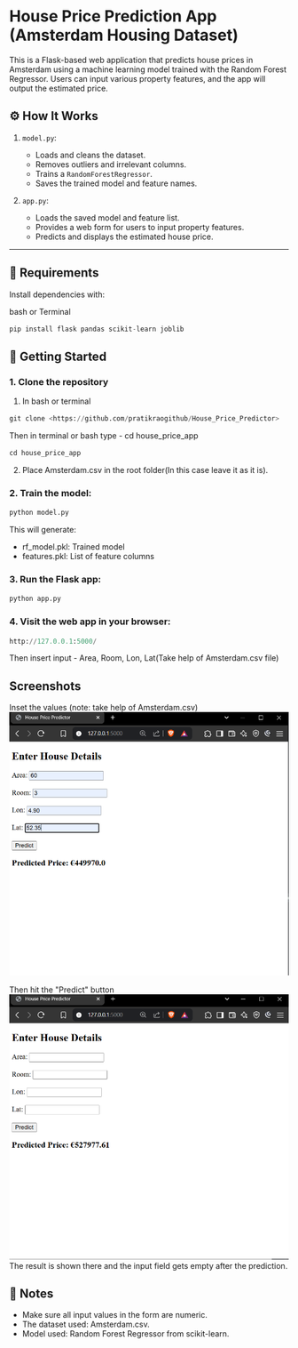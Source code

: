 # House Price Prediction App (Amsterdam Housing Dataset)
This is a Flask-based web application that predicts house prices in Amsterdam using a machine learning model trained with the Random Forest Regressor. Users can input various property features, and the app will output the estimated price.


## ⚙️ How It Works

1. `model.py`:
   - Loads and cleans the dataset.
   - Removes outliers and irrelevant columns.
   - Trains a `RandomForestRegressor`.
   - Saves the trained model and feature names.

2. `app.py`:
   - Loads the saved model and feature list.
   - Provides a web form for users to input property features.
   - Predicts and displays the estimated house price.

---

## 🧪 Requirements

Install dependencies with:

bash or Terminal
```python
pip install flask pandas scikit-learn joblib
```


## 🚀 Getting Started
### 1. Clone the repository
1. In bash or terminal
```python
git clone <https://github.com/pratikraogithub/House_Price_Predictor>
```

Then in terminal or bash type - cd house_price_app

```python
cd house_price_app
```

2. Place Amsterdam.csv in the root folder(In this case leave it as it is).

### 2. Train the model:
```python
python model.py
```

This will generate:
- rf_model.pkl: Trained model
- features.pkl: List of feature columns

### 3. Run the Flask app:
```python
python app.py
```

### 4. Visit the web app in your browser:
```python
http://127.0.0.1:5000/
```

Then insert input -  Area, Room, Lon, Lat(Take help of Amsterdam.csv file)

## Screenshots

Inset the values (note: take help of Amsterdam.csv)
![image1](./images/image.png)

Then hit the "Predict" button
![image2](./images/image3.png)
The result is shown there and the input field gets empty after the prediction.


## 📌 Notes
- Make sure all input values in the form are numeric.
- The dataset used: Amsterdam.csv.
- Model used: Random Forest Regressor from scikit-learn.

